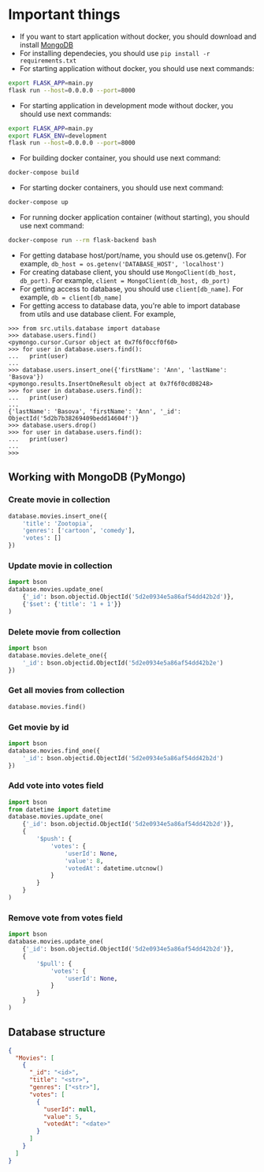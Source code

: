 # Important things

- If you want to start application without docker, you should download and install [MongoDB](https://www.mongodb.com/download-center/community)
- For installing dependecies, you should use `pip install -r requirements.txt`
- For starting application without docker, you should use next commands:

```bash
export FLASK_APP=main.py
flask run --host=0.0.0.0 --port=8000
```

- For starting application in development mode without docker, you should use next commands:

```bash
export FLASK_APP=main.py
export FLASK_ENV=development
flask run --host=0.0.0.0 --port=8000
```

- For building docker container, you should use next command:

```bash
docker-compose build
```

- For starting docker containers, you should use next command:

```bash
docker-compose up
```

- For running docker application container (without starting), you should use next command:

```bash
docker-compose run --rm flask-backend bash
```

- For getting database host/port/name, you should use os.getenv(). For example, `db_host = os.getenv('DATABASE_HOST', 'localhost')`
- For creating database client, you should use `MongoClient(db_host, db_port)`. For example, `client = MongoClient(db_host, db_port)`
- For getting access to database, you should use `client[db_name]`. For example, `db = client[db_name]`
- For getting access to database data, you're able to import database from utils and use database client. For example,

```
>>> from src.utils.database import database
>>> database.users.find()
<pymongo.cursor.Cursor object at 0x7f6f0ccf0f60>
>>> for user in database.users.find():
...   print(user)
...
>>> database.users.insert_one({'firstName': 'Ann', 'lastName': 'Basova'})
<pymongo.results.InsertOneResult object at 0x7f6f0cd08248>
>>> for user in database.users.find():
...   print(user)
...
{'lastName': 'Basova', 'firstName': 'Ann', '_id': ObjectId('5d2b7b38269409bedd14604f')}
>>> database.users.drop()
>>> for user in database.users.find():
...   print(user)
...
>>>
```

## Working with MongoDB (PyMongo)

### Create movie in collection

```python
database.movies.insert_one({
    'title': 'Zootopia',
    'genres': ['cartoon', 'comedy'],
    'votes': []
})
```

### Update movie in collection

```python
import bson
database.movies.update_one(
    {'_id': bson.objectid.ObjectId('5d2e0934e5a86af54dd42b2d')},
    {'$set': {'title': '1 + 1'}}
)
```

### Delete movie from collection

```python
import bson
database.movies.delete_one({
    '_id': bson.objectid.ObjectId('5d2e0934e5a86af54dd42b2e')
})
```

### Get all movies from collection

```python
database.movies.find()
```

### Get movie by id

```python
import bson
database.movies.find_one({
    '_id': bson.objectid.ObjectId('5d2e0934e5a86af54dd42b2d')
})
```

### Add vote into votes field

```python
import bson
from datetime import datetime
database.movies.update_one(
    {'_id': bson.objectid.ObjectId('5d2e0934e5a86af54dd42b2d')},
    {
        '$push': {
            'votes': {
                'userId': None,
                'value': 8,
                'votedAt': datetime.utcnow()
            }
        }
    }
)
```

### Remove vote from votes field

```python
import bson
database.movies.update_one(
    {'_id': bson.objectid.ObjectId('5d2e0934e5a86af54dd42b2d')},
    {
        '$pull': {
            'votes': {
                'userId': None,
            }
        }
    }
)
```

## Database structure

```json
{
  "Movies": [
    {
      "_id": "<id>",
      "title": "<str>",
      "genres": ["<str>"],
      "votes": [
        {
          "userId": null,
          "value": 5,
          "votedAt": "<date>"
        }
      ]
    }
  ]
}
```
